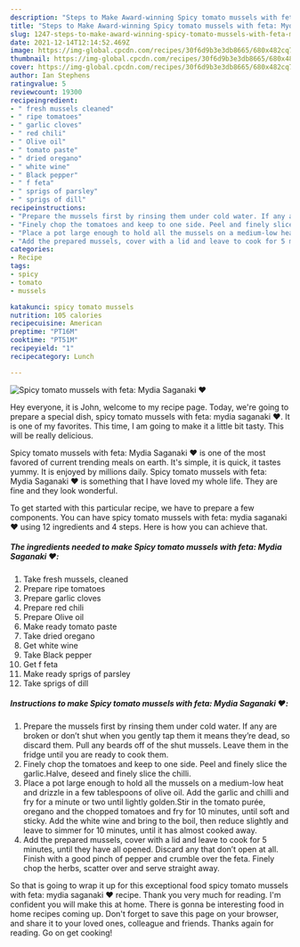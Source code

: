 ```yaml
---
description: "Steps to Make Award-winning Spicy tomato mussels with feta: Mydia Saganaki ♥️"
title: "Steps to Make Award-winning Spicy tomato mussels with feta: Mydia Saganaki ♥️"
slug: 1247-steps-to-make-award-winning-spicy-tomato-mussels-with-feta-mydia-saganaki
date: 2021-12-14T12:14:52.469Z
image: https://img-global.cpcdn.com/recipes/30f6d9b3e3db8665/680x482cq70/spicy-tomato-mussels-with-feta-mydia-saganaki-recipe-main-photo.jpg
thumbnail: https://img-global.cpcdn.com/recipes/30f6d9b3e3db8665/680x482cq70/spicy-tomato-mussels-with-feta-mydia-saganaki-recipe-main-photo.jpg
cover: https://img-global.cpcdn.com/recipes/30f6d9b3e3db8665/680x482cq70/spicy-tomato-mussels-with-feta-mydia-saganaki-recipe-main-photo.jpg
author: Ian Stephens
ratingvalue: 5
reviewcount: 19300
recipeingredient:
- " fresh mussels cleaned"
- " ripe tomatoes"
- " garlic cloves"
- " red chili"
- " Olive oil"
- " tomato paste"
- " dried oregano"
- " white wine"
- " Black pepper"
- " f feta"
- " sprigs of parsley"
- " sprigs of dill"
recipeinstructions:
- "Prepare the mussels first by rinsing them under cold water. If any are broken or don’t shut when you gently tap them it means they’re dead, so discard them. Pull any beards off of the shut mussels. Leave them in the fridge until you are ready to cook them."
- "Finely chop the tomatoes and keep to one side. Peel and finely slice the garlic.Halve, deseed and finely slice the chilli."
- "Place a pot large enough to hold all the mussels on a medium-low heat and drizzle in a few tablespoons of olive oil. Add the garlic and chilli and fry for a minute or two until lightly golden.Stir in the tomato purée, oregano and the chopped tomatoes and fry for 10 minutes, until soft and sticky. Add the white wine and bring to the boil, then reduce slightly and leave to simmer for 10 minutes, until it has almost cooked away."
- "Add the prepared mussels, cover with a lid and leave to cook for 5 minutes, until they have all opened. Discard any that don’t open at all. Finish with a good pinch of pepper and crumble over the feta. Finely chop the herbs, scatter over and serve straight away."
categories:
- Recipe
tags:
- spicy
- tomato
- mussels

katakunci: spicy tomato mussels 
nutrition: 105 calories
recipecuisine: American
preptime: "PT16M"
cooktime: "PT51M"
recipeyield: "1"
recipecategory: Lunch

---
```



![Spicy tomato mussels with feta: Mydia Saganaki ♥️](https://img-global.cpcdn.com/recipes/30f6d9b3e3db8665/680x482cq70/spicy-tomato-mussels-with-feta-mydia-saganaki-recipe-main-photo.jpg)

Hey everyone, it is John, welcome to my recipe page. Today, we're going to prepare a special dish, spicy tomato mussels with feta: mydia saganaki ♥️. It is one of my favorites. This time, I am going to make it a little bit tasty. This will be really delicious.



Spicy tomato mussels with feta: Mydia Saganaki ♥️ is one of the most favored of current trending meals on earth. It's simple, it is quick, it tastes yummy. It is enjoyed by millions daily. Spicy tomato mussels with feta: Mydia Saganaki ♥️ is something that I have loved my whole life. They are fine and they look wonderful.


To get started with this particular recipe, we have to prepare a few components. You can have spicy tomato mussels with feta: mydia saganaki ♥️ using 12 ingredients and 4 steps. Here is how you can achieve that.

<!--inarticleads1-->

##### The ingredients needed to make Spicy tomato mussels with feta: Mydia Saganaki ♥️:

1. Take  fresh mussels, cleaned
1. Prepare  ripe tomatoes
1. Prepare  garlic cloves
1. Prepare  red chili
1. Prepare  Olive oil
1. Make ready  tomato paste
1. Take  dried oregano
1. Get  white wine
1. Take  Black pepper
1. Get  f feta
1. Make ready  sprigs of parsley
1. Take  sprigs of dill




<!--inarticleads2-->

##### Instructions to make Spicy tomato mussels with feta: Mydia Saganaki ♥️:

1. Prepare the mussels first by rinsing them under cold water. If any are broken or don’t shut when you gently tap them it means they’re dead, so discard them. Pull any beards off of the shut mussels. Leave them in the fridge until you are ready to cook them.
1. Finely chop the tomatoes and keep to one side. Peel and finely slice the garlic.Halve, deseed and finely slice the chilli.
1. Place a pot large enough to hold all the mussels on a medium-low heat and drizzle in a few tablespoons of olive oil. Add the garlic and chilli and fry for a minute or two until lightly golden.Stir in the tomato purée, oregano and the chopped tomatoes and fry for 10 minutes, until soft and sticky. Add the white wine and bring to the boil, then reduce slightly and leave to simmer for 10 minutes, until it has almost cooked away.
1. Add the prepared mussels, cover with a lid and leave to cook for 5 minutes, until they have all opened. Discard any that don’t open at all. Finish with a good pinch of pepper and crumble over the feta. Finely chop the herbs, scatter over and serve straight away.




So that is going to wrap it up for this exceptional food spicy tomato mussels with feta: mydia saganaki ♥️ recipe. Thank you very much for reading. I'm confident you will make this at home. There is gonna be interesting food in home recipes coming up. Don't forget to save this page on your browser, and share it to your loved ones, colleague and friends. Thanks again for reading. Go on get cooking!
